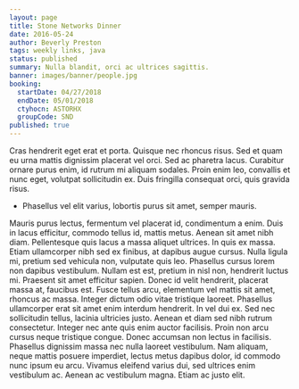 ```yaml
---
layout: page
title: Stone Networks Dinner
date: 2016-05-24
author: Beverly Preston
tags: weekly links, java
status: published
summary: Nulla blandit, orci ac ultrices sagittis.
banner: images/banner/people.jpg
booking:
  startDate: 04/27/2018
  endDate: 05/01/2018
  ctyhocn: ASTORHX
  groupCode: SND
published: true
---
```

Cras hendrerit eget erat et porta. Quisque nec rhoncus risus. Sed et quam eu urna mattis dignissim placerat vel orci. Sed ac pharetra lacus. Curabitur ornare purus enim, id rutrum mi aliquam sodales. Proin enim leo, convallis et nunc eget, volutpat sollicitudin ex. Duis fringilla consequat orci, quis gravida risus.

* Phasellus vel elit varius, lobortis purus sit amet, semper mauris.

Mauris purus lectus, fermentum vel placerat id, condimentum a enim. Duis in lacus efficitur, commodo tellus id, mattis metus. Aenean sit amet nibh diam. Pellentesque quis lacus a massa aliquet ultrices. In quis ex massa. Etiam ullamcorper nibh sed ex finibus, at dapibus augue cursus. Nulla ligula mi, pretium sed vehicula non, vulputate quis leo. Phasellus cursus lorem non dapibus vestibulum. Nullam est est, pretium in nisl non, hendrerit luctus mi. Praesent sit amet efficitur sapien. Donec id velit hendrerit, placerat massa at, faucibus est. Fusce tellus arcu, elementum vel mattis sit amet, rhoncus ac massa. Integer dictum odio vitae tristique laoreet. Phasellus ullamcorper erat sit amet enim interdum hendrerit.
In vel dui ex. Sed nec sollicitudin tellus, lacinia ultricies justo. Aenean et diam sed nibh rutrum consectetur. Integer nec ante quis enim auctor facilisis. Proin non arcu cursus neque tristique congue. Donec accumsan non lectus in facilisis. Phasellus dignissim massa nec nulla laoreet vestibulum. Nam aliquam, neque mattis posuere imperdiet, lectus metus dapibus dolor, id commodo nunc ipsum eu arcu. Vivamus eleifend varius dui, sed ultrices enim vestibulum ac. Aenean ac vestibulum magna. Etiam ac justo elit.
